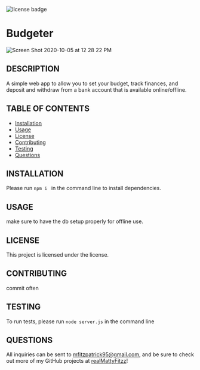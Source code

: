 ![license badge](https://img.shields.io/badge/license--blue)
  # Budgeter
  
 ![Screen Shot 2020-10-05 at 12 28 22 PM](https://user-images.githubusercontent.com/67922824/95123115-51e39680-0706-11eb-8859-d616a53b324c.png)
 
  
  ## DESCRIPTION
  A simple web app to allow you to set your budget, track finances, and deposit and withdraw from a bank account that is available online/offline. 
  ## TABLE OF CONTENTS
  * [Installation](#installation)
  * [Usage](#usage)
  * [License](#license)
  * [Contributing](#contributing)
  * [Testing](#testing)
  * [Questions](#questions)
  ## INSTALLATION
  Please run `npm i ` in the command line to install dependencies.
  ## USAGE
  make sure to have the db setup properly for offline use. 
  ## LICENSE
  This project is licensed under the  license.
  ## CONTRIBUTING
  commit often
  ## TESTING
  To run tests, please run `node server.js` in the command line
  ## QUESTIONS
  All inquiries can be sent to mfitzpatrick95@gmail.com, and be sure to check out more of my GitHub projects at [realMattyFitzz](https://www.github.com/realMattyFitzz)!
